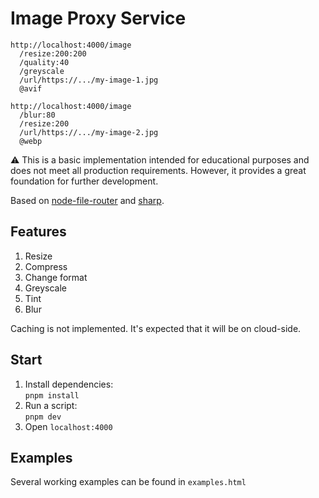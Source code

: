 # Image Proxy Service

```
http://localhost:4000/image
  /resize:200:200
  /quality:40
  /greyscale
  /url/https://.../my-image-1.jpg
  @avif
```

```
http://localhost:4000/image
  /blur:80
  /resize:200
  /url/https://.../my-image-2.jpg
  @webp
```

⚠️ This is a basic implementation intended for educational purposes and does not meet all production requirements.
However, it provides a great foundation for further development.

Based on [node-file-router](https://github.com/Danilqa/node-file-router) and [sharp](https://github.com/lovell/sharp).

## Features

1. Resize
2. Compress
3. Change format
4. Greyscale
5. Tint
6. Blur

Caching is not implemented. It's expected that it will be on cloud-side.

## Start

1. Install dependencies:\
   `pnpm install`
2. Run a script:\
   `pnpm dev`
3. Open `localhost:4000`


## Examples

Several working examples can be found in `examples.html`
